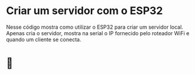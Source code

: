 # Criar um servidor com o ESP32

Nesse código mostra como utilizar o ESP32 para criar um servidor local.
Apenas cria o servidor,  mostra na serial o IP fornecido pelo roteador WiFi e quando um cliente se conecta.

# 🌻
